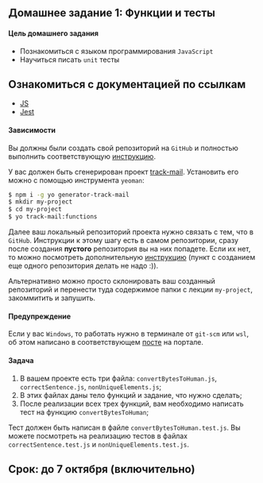 ## Домашнее задание 1: Функции и тесты

#### Цель домашнего задания

* Познакомиться с языком программирования `JavaScript`
* Научиться писать `unit` тесты

## Ознакомиться с документацией по ссылкам
* [JS](https://learn.javascript.ru/)
* [Jest](https://jestjs.io/ru/docs/getting-started)

#### Зависимости

Вы должны были создать свой репозиторий на `GitHub` и полностью выполнить соответствующую [инструкцию](https://github.com/track-mail-ru/homework).

У вас должен быть сгенерирован проект [track-mail](https://github.com/track-mail-ru/generator-track-mail/).
Установить его можно с помощью инструмента `yeoman`:
```bash
$ npm i -g yo generator-track-mail
$ mkdir my-project
$ cd my-project
$ yo track-mail:functions
```

Далее ваш локальный репозиторий проекта нужно связать с тем, что в `GitHub`. Инструкции к этому шагу есть в самом репозитории, сразу после создания **пустого** репозитория вы на них попадете. Если их нет, то можно посмотреть дополнительную [инструкцию](https://gist.github.com/mindplace/b4b094157d7a3be6afd2c96370d39fad) (пункт с созданием еще одного репозитория делать не надо :)).

Альтернативно можно просто склонировать ваш созданный репозиторий и перенести туда содержимое папки с лекции `my-project`, закоммитить и запушить.

#### Предупреждение

Если у вас `Windows`, то работать нужно в терминале от `git-scm` или `wsl`, об этом написано в соответствующем [посте](https://education.vk.company/blog/view/455/) на портале.

#### Задача

1. В вашем проекте есть три файла: `convertBytesToHuman.js`, `correctSentence.js`, `nonUniqueElements.js`;
2. В этих файлах даны тело функций и задание, что нужно сделать;
3. После реализации всех трех функций, вам необходимо написать тест на функцию `convertBytesToHuman`;

Тест должен быть написан в файле `convertBytesToHuman.test.js`. Вы можете посмотреть на реализацию тестов в файлах `correctSentence.test.js` и `nonUniqueElements.test.js`.

## Срок: до 7 октября (включительно)
